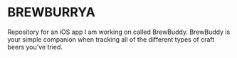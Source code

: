 # BREWBURRYA
Repository for an iOS app I am working on called BrewBuddy. BrewBuddy is your simple companion when tracking all of the different types of craft beers you've tried.
